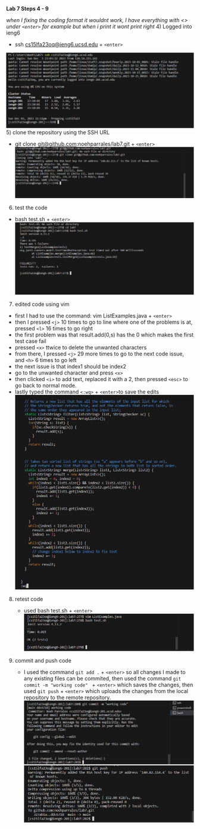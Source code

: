 __Lab 7 Steps 4 - 9__

*when I fixing the coding format it wouldnt work, I have everything with <> under `<enter>` for example but when i print it wont print right*
4) Logged into ieng6
   - ssh cs15lfa23oq@ieng6.ucsd.edu + `<enter>`

![Image](logging_in_without_password.png)
5) clone the repository using the SSH URL
  - git clone git@github.com:noehparrales/lab7.git + `<enter>`
![Image](git_clone.png)
6) test the code
  - bash test.sh + `<enter>`
![Image](failed_test.png)
7) edited code using vim
  - first I had to use the command: vim ListExamples.java + `<enter>`
  - then I pressed `<j>` 10 times to go to line where one of the problems is at, pressed `<l>` 16 times to go right
  - the first problem was that result.add(0,s) has the 0 which makes the first test case fail 
  -  pressed `<x>` ttwice to delete the unwanted characters
  - from there, I pressed `<j>` 29 more times to go to the next code issue, and `<h>` 6 times to go left
  - the next issue is that index1 should be index2
  - go to the unwanted character and press `<x>`
  - then clicked `<i>` to add text, replaced it with a 2, then pressed `<esc>` to go back to normal mode.
  - lastly typed the command `<:wq>` + `<enter>`to save the edits 
![Image](editing_vim.png)

8) retest code
   - used bash test.sh + `<enter>`
![Image](good_test.png)

9) commit and push code
    - I used the command `git add .` + `<enter>` so all changes I made to any existing files can be commited, then used the command `git commit -m "working code" ` + `<enter>` which saves the changes, then used `git push` + `<enter>` which uploads the changes from the local repository to the remote repository. 
![Image](good_commit.png)
![Image](good_push.png)
